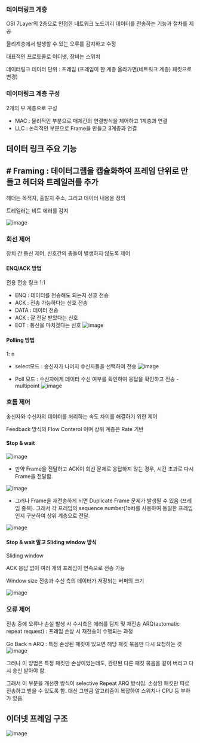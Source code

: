 ### 데이터링크 계층

OSI 7Layer의 2층으로 인접한 네트워크 노드끼리 데이터를 전송하는 기능과 절차를 제공

물리계층에서 발생할 수 있는 오류를 감지하고 수정

대표적인 프로토콜로 이더넷, 장비는 스위치

데이터링크 데이터 단위 : 프레임 (프레임이 한 계층 올라가면(네트워크 계층) 패킷으로 변경)

### 데이터링크 계층 구성

2개의 부 계층으로 구성

- MAC : 물리적인 부분으로 매체간의 연결방식을 제어하고 1계층과 연결
- LLC : 논리적인 부분으로 Frame을 만들고 3계층과 연결

## 데이터 링크 주요 기능

## # Framing : 데이터그램을 캡슐화하여 프레임 단위로 만들고 헤더와 트레일러를 추가

헤더는 목적지, 출발지 주소, 그리고 데이터 내용을 정의

트레일러는 비트 에러를 감지

![image](https://user-images.githubusercontent.com/13481627/92514795-78b8c500-f24d-11ea-8d33-9689373d787b.png)

### 회선 제어

장치 간 통신 제어, 신호간의 충돌이 발생하지 않도록 제어

#### ENQ/ACK 방법

전용 전송 링크 1:1

- ENQ : 데이터를 전송해도 되는지 신호 전송
- ACK : 전송 가능하다는 신호 전송
- DATA : 데이터 전송
- ACK : 잘 전달 받았다는 신호
- EOT : 통신을 마치겠다는 신호
  ![image](https://user-images.githubusercontent.com/13481627/92515294-58d5d100-f24e-11ea-8262-291ab3f666d6.png)

#### Polling 방법

1: n

- select모드 : 송신자가 나머지 수신자들을 선택하여 전송
  ![image](https://user-images.githubusercontent.com/13481627/92515515-b702b400-f24e-11ea-8e2f-4553d2bc869a.png)

- Poll 모드 : 수신자에게 데이터 수신 여부를 확인하여 응답을 확인하고 전송 - multipoint
  ![image](https://user-images.githubusercontent.com/13481627/92515541-c4b83980-f24e-11ea-97a1-289d63433d44.png)

### 흐름 제어

송신자와 수신자의 데이터를 처리하는 속도 차이를 해결하기 위한 제어

Feedback 방식의 Flow Conterol 이며 상위 계층은 Rate 기반

#### Stop & wait

![image](https://user-images.githubusercontent.com/13481627/92515895-4ad48000-f24f-11ea-863b-5917066eed0a.png)

- 만약 Frame을 전달하고 ACK이 회선 문제로 응답하지 않는 경우, 시간 초과로 다시 Frame을 전달함.

![image](https://user-images.githubusercontent.com/13481627/92516064-97b85680-f24f-11ea-9134-6827ffc0b755.png)

- 그러나 Frame을 재전송하게 되면 Duplicate Frame 문제가 발생될 수 있음 (프레임 중복). 그래서 각 프레임의 sequence number(1bit)를 사용하여 동일한 프레임인지 구분하여 상위 계층으로 전달.

![image](https://user-images.githubusercontent.com/13481627/92516319-03022880-f250-11ea-92cc-89956e2085d7.png)

#### Stop & wait 말고 Sliding window 방식

Sliding window

ACK 응답 없이 여러 개의 프레임이 연속으로 전송 가능

Window size 전송과 수신 측의 데이터가 저장되는 버퍼의 크기

![image](https://user-images.githubusercontent.com/13481627/92516831-b5d28680-f250-11ea-9a86-026acf34effb.png)

### 오류 제어

전송 중에 오류나 손실 발생 시 수시측은 에러를 탐지 및 재전송
ARQ(automatic repeat request) : 프레임 손상 시 재전송이 수행되는 과정

Go Back n ARQ : 특정 손상된 패킷이 있으면 해당 패킷 묶음만 다시 요청하는 것
![image](https://user-images.githubusercontent.com/13481627/92517404-8ec88480-f251-11ea-99a9-c05362879667.png)

그러나 이 방법은 특정 패킷만 손상이었는데도, 관련된 다른 패킷 묶음을 같이 버리고 다시 송신 받아야 함.

그래서 이 부분을 개선한 방식이 selective Repeat ARQ 방식임. 손상된 패킷만 따로 전송하고 받을 수 있도록 함. 대신 그만큼 알고리즘이 복잡하여 스위치나 CPU 등 부하가 있음.

## 이더넷 프레임 구조

![image](https://user-images.githubusercontent.com/13481627/92517751-2cbc4f00-f252-11ea-8013-4ea7ac88fde3.png)
